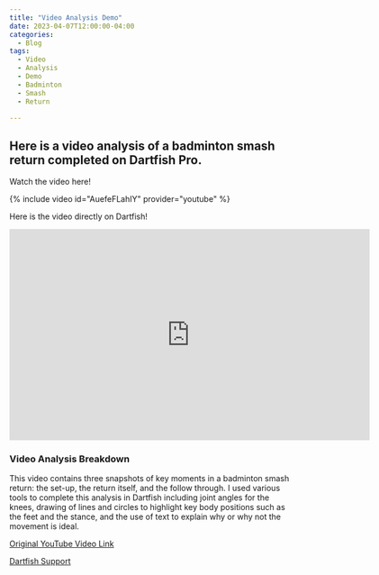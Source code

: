 ```yaml
---
title: "Video Analysis Demo"
date: 2023-04-07T12:00:00-04:00
categories:
  - Blog
tags:
  - Video
  - Analysis
  - Demo
  - Badminton
  - Smash
  - Return

---
```

<h2>Here is a video analysis of a badminton smash return completed on Dartfish Pro.</h2>

<p> Watch the video here!</p>

{% include video id="AuefeFLahIY" provider="youtube" %}

<p> Here is the video directly on Dartfish! </p>

<iframe src="https://www.dartfish.tv/Embed?CR=p191093c538407m7983673&VW=640&VH=360&sh=li&aid=2c88868f-912d-41ff-8cdf-c4e0db41e115" width="640" height="375" frameborder="0" allowfullscreen ></iframe>

<h3>Video Analysis Breakdown</h3>
  
<p> This video contains three snapshots of key moments in a badminton smash return: the set-up, the return itself, and the follow through. I used various tools to complete this analysis in Dartfish including joint angles for the knees, drawing of lines and circles to highlight key body positions such as the feet and the stance, and the use of text to explain why or why not the movement is ideal. </p>

<a href="https://youtu.be/gwDNZsEEvJ4?t=20">Original YouTube Video Link</a>

[Dartfish Support](https://www.dartfish.com/support)

